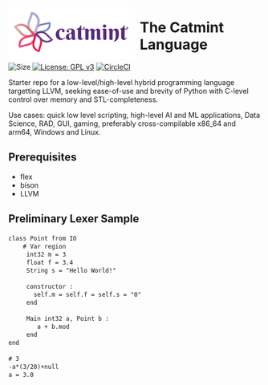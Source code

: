 <img src="Product.png"
     alt="The catmint language logo"
     style="float: left; margin-right: 10px;"
     width="50%" height="50%"/>
# The Catmint Language 
![Size](https://img.shields.io/github/languages/code-size/drugescu/catmint?color=green&label=Code%20Size)
[![License: GPL v3](https://img.shields.io/badge/License-GPLv3-green.svg)](https://www.gnu.org/licenses/gpl-3.0)
[![CircleCI](https://circleci.com/gh/drugescu/catmint.svg?style=shield)](https://circleci.com/gh/drugescu/catmint)

Starter repo for a low-level/high-level hybrid programming language targetting LLVM, seeking ease-of-use and brevity of Python with C-level control over memory and STL-completeness. 

Use cases: quick low level scripting, high-level AI and ML applications, Data Science, RAD, GUI, gaming, preferably cross-compilable x86_64 and arm64, Windows and Linux.

## Prerequisites
* flex
* bison
* LLVM

## Preliminary Lexer Sample
```
class Point from IO
	# Var region
     int32 m = 3
     float f = 3.4
     String s = "Hello World!"
     
     constructor :
       self.m = self.f = self.s = "0"
     end
     
     Main int32 a, Point b :
        a + b.mod
     end
end

# 3
-a*(3/20)+null
a = 3.0
```

